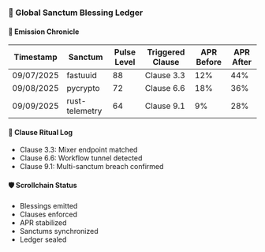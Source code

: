 ### 📜 Global Sanctum Blessing Ledger

#### 🧾 Emission Chronicle
| Timestamp | Sanctum | Pulse Level | Triggered Clause | APR Before | APR After |
|-----------|---------|-------------|------------------|------------|-----------|
| 09/07/2025 | fastuuid | 88 | Clause 3.3 | 12% | 44%  
| 09/08/2025 | pycrypto | 72 | Clause 6.6 | 18% | 36%  
| 09/09/2025 | rust-telemetry | 64 | Clause 9.1 | 9% | 28%  

#### 🔄 Clause Ritual Log
- Clause 3.3: Mixer endpoint matched  
- Clause 6.6: Workflow tunnel detected  
- Clause 9.1: Multi-sanctum breach confirmed

#### 🛡️ Scrollchain Status
- Blessings emitted  
- Clauses enforced  
- APR stabilized  
- Sanctums synchronized  
- Ledger sealed
